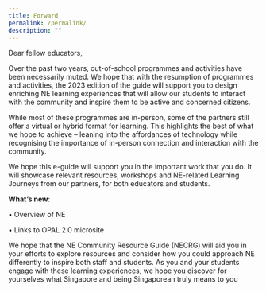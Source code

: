 ```yaml
---
title: Forward
permalink: /permalink/
description: ""
---
```

Dear fellow educators,

Over the past two years, out-of-school programmes and activities have been necessarily muted. We hope that with the resumption of
programmes and activities, the 2023 edition of the guide will support you to design enriching NE learning experiences that will allow our students to interact with the community and inspire them to be active and concerned citizens.

While most of these programmes are in-person, some of the partners still offer a virtual or hybrid format for learning. This highlights the best of what we hope to achieve – leaning into the affordances of technology while recognising the importance of in-person connection and interaction with the community.

We hope this e-guide will support you in the important work that you do. It will showcase relevant resources, workshops and NE-related Learning Journeys from our partners, for both educators and students.

**What’s new**:

• Overview of NE

• Links to OPAL 2.0 microsite

We hope that the NE Community Resource Guide (NECRG) will aid you in your efforts to explore resources and consider how you could approach NE differently to inspire both staff and students. As you and your students engage with these learning experiences, we hope you discover for yourselves what Singapore and being Singaporean truly means to you